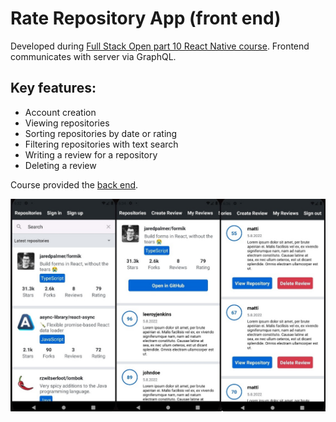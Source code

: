 # Rate Repository App (front end)
Developed during [Full Stack Open part 10 React Native course](https://fullstackopen.com/en/part10). Frontend communicates with server via GraphQL.

## Key features:
- Account creation
- Viewing repositories
- Sorting repositories by date or rating
- Filtering repositories with text search
- Writing a review for a repository
- Deleting a review 

Course provided the [back end](https://github.com/fullstack-hy2020/rate-repository-api).

![rate-repository-app](appPreview.jpg)
